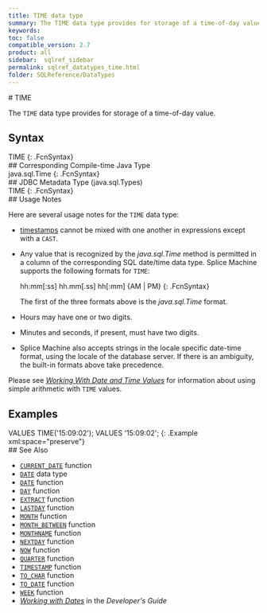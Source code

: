 ```yaml
---
title: TIME data type
summary: The TIME data type provides for storage of a time-of-day value.
keywords:
toc: false
compatible_version: 2.7
product: all
sidebar:  sqlref_sidebar
permalink: sqlref_datatypes_time.html
folder: SQLReference/DataTypes
---
```

<section>
<div class="TopicContent" data-swiftype-index="true" markdown="1">
# TIME

The `TIME` data type provides for storage of a time-of-day value.

## Syntax

<div class="fcnWrapperWide" markdown="1">
    TIME
{: .FcnSyntax}

</div>
## Corresponding Compile-time Java Type

<div class="fcnWrapperWide" markdown="1">
    java.sql.Time
{: .FcnSyntax}

</div>
## JDBC Metadata Type (java.sql.Types)

<div class="fcnWrapperWide" markdown="1">
    TIME
{: .FcnSyntax}

</div>
## Usage Notes

Here are several usage notes for the `TIME` data type:

* [timestamps](sqlref_builtinfcns_timestamp.html) cannot be mixed with
  one another in expressions except with a `CAST`.
* Any value that is recognized by the *java.sql.Time* method is
  permitted in a column of the corresponding SQL date/time data type.
  Splice Machine supports the following formats for `TIME`:
  <div class="fcnWrapperWide" markdown="1">
      hh:mm[:ss]
      hh.mm[.ss]
      hh[:mm] {AM | PM}
  {: .FcnSyntax}

  </div>

  The first of the three formats above is the *java.sql.Time* format.

* Hours may have one or two digits.
* Minutes and seconds, if present, must have two digits.
* Splice Machine also accepts strings in the locale specific date-time
  format, using the locale of the database server. If there is an
  ambiguity, the built-in formats above take precedence.

Please see *[Working With Date and Time
Values](developers_fundamentals_dates.html)* 
for information about using simple arithmetic with `TIME` values.

## Examples

<div class="preWrapper" markdown="1">
    VALUES TIME('15:09:02');
    VALUES '15:09:02';
{: .Example xml:space="preserve"}

</div>
## See Also

* [`CURRENT_DATE`](sqlref_builtinfcns_currentdate.html) function
* [`DATE`](sqlref_builtinfcns_date.html) data type
* [`DATE`](sqlref_builtinfcns_date.html) function
* [`DAY`](sqlref_builtinfcns_day.html) function
* [`EXTRACT`](sqlref_builtinfcns_extract.html) function
* [`LASTDAY`](sqlref_builtinfcns_day.html) function
* [`MONTH`](sqlref_builtinfcns_month.html) function
* [`MONTH_BETWEEN`](sqlref_builtinfcns_monthbetween.html) function
* [`MONTHNAME`](sqlref_builtinfcns_monthname.html) function
* [`NEXTDAY`](sqlref_builtinfcns_day.html) function
* [`NOW`](sqlref_builtinfcns_now.html) function
* [`QUARTER`](sqlref_builtinfcns_quarter.html) function
* [`TIMESTAMP`](sqlref_builtinfcns_timestamp.html) function
* [`TO_CHAR`](sqlref_builtinfcns_char.html) function
* [`TO_DATE`](sqlref_builtinfcns_date.html) function
* [`WEEK`](sqlref_builtinfcns_week.html) function
* *[Working with Dates](developers_fundamentals_dates.html)* in the
  *Developer's Guide*

</div>
</section>
